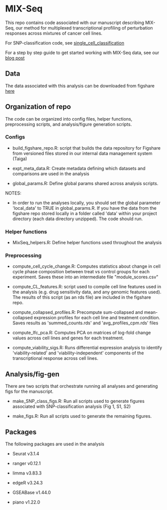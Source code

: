 # MIX-Seq

This repo contains code associated with our manuscript describing MIX-Seq, our method for multiplexed transcriptional profiling of perturbation responses across mixtures of cancer cell lines.

For SNP-classification code, see [single_cell_classification](https://github.com/acwarren/single_cell_classification)

For a step by step guide to get started working with MIX-Seq data, see our [blog post](https://cancerdatascience.org/blog/posts/mix-seq/)

## Data

The data associated with this analysis can be downloaded from figshare [here](https://figshare.com/articles/MIX-seq_data/10298696)



## Organization of repo

The code can be organized into config files, helper functions, preprocessing scripts, and analysis/figure generation scripts.


### Configs

- build_figshare_repo.R: script that builds the data repository for Figshare from versioned files stored in our internal data management system (Taiga)

- expt_meta_data.R: Create metadata defining which datasets and comparisons are used in the analysis

- global_params.R: Define global params shared across analysis scripts.

NOTES: 

- In order to run the analyses locally, you should set the global parameter 'local_data' to TRUE in global_params.R. If you have the data from the figshare repo stored locally in a folder called 'data' within your project directory (each data directory unzipped). The code should run. 




### Helper functions

- MixSeq_helpers.R: Define helper functions used throughout the analysis


### Preprocessing

- compute_cell_cycle_change.R: Computes statistics about change in cell cycle phase composition between treat vs control groups for each experiment. Saves these into an intermediate file "module_scores.csv"

- compute_CL_features.R: script used to compile cell line features used in the analysis (e.g. drug sensitivity data, and any genomic features used). The results of this script (as an rds file) are included in the figshare repo.

- compute_collapsed_profiles.R: Precompute sum-collapsed and mean-collapsed expression profiles for each cell line and treatment condition. Saves results as 'summed_counts.rds' and 'avg_profiles_cpm.rds' files

- compute_lfc_pca.R: Computes PCA on matrices of log-fold change values across cell lines and genes for each treatment. 

- compute_viability_sigs.R: Runs differential expression analysis to identify 'viability-related' and 'viability-independent' components of the transcriptional response across cell lines.


## Analysis/fig-gen

There are two scripts that orchestrate running all analyses and generating figs for the manuscript. 

- make_SNP_class_figs.R: Run all scripts used to generate figures associated with SNP-classification analysis (Fig 1, S1, S2)

- make_figs.R: Run all scripts used to generate the remaining figures.


## Packages

The following packages are used in the analysis

- Seurat v3.1.4

- ranger v0.12.1

- limma v3.83.3

- edgeR v3.24.3

- GSEABase v1.44.0

- piano v1.22.0
